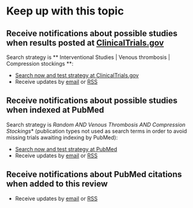 Keep up with this topic
=========================

Receive notifications about possible studies when results posted at [ClinicalTrials.gov](http://clinicaltrials.gov)
-------------------------
Search strategy is ** Interventional Studies | Venous thrombosis | Compression stockings **:

* [Search now and test strategy at ClinicalTrials.gov](https://clinicaltrials.gov/ct2/results?term=&recr=&rslt=&type=Intr&cond=venous+thrombosis&intr=compression+stockings&titles=&outc=&spons=&lead=&id=&state1=&cntry1=&state2=&cntry2=&state3=&cntry3=&locn=&gndr=&rcv_s=&rcv_e=&lup_s=&lup_e=)
* Receive updates by [email](https://feedburner.google.com/fb/a/mailverify?uri=ClinicalTrialsgovCompressionStockings&amp;loc=en_US) or [RSS](http://feeds.feedburner.com/ClinicalTrialsgovCompressionStockings)

Receive notifications about possible studies when indexed at PubMed
-------------------------
Search strategy is **Random* AND Venous Thrombosis AND Compression Stockings** (publication types not used as search terms in order to avoid missing trials awaiting indexing by PubMed):

* [Search now and test strategy at PubMed](http://www.ncbi.nlm.nih.gov/pubmed?cmd=Search&term=Random*%20AND%20Venous%20Thrombosis%20AND%20Compression%20Stockings)
* Receive updates by [email](https://feedburner.google.com/fb/a/mailverify?uri=PubMedCompressionStockings&loc=en_US) or [RSS](http://feeds.feedburner.com/PubMedCompressionStockings)

Receive notifications about PubMed citations when added to this review
-------------------------
* Receive updates by [email](https://feedburner.google.com/fb/a/mailverify?uri=OpenmetaanalysisCompressionStockings&amp;loc=en_US) or [RSS](http://feeds.feedburner.com/OpenmetaanalysisCompressionStockings)
